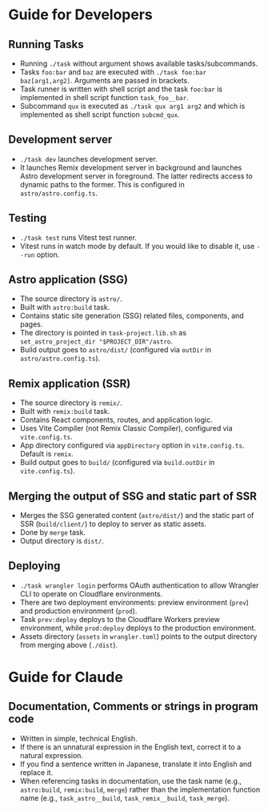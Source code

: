 <!-- +INCLUDE: DEVELOPMENT.md -->
# Guide for Developers

## Running Tasks

- Running `./task` without argument shows available tasks/subcommands.
- Tasks `foo:bar` and `baz` are executed with `./task foo:bar baz[arg1,arg2]`. Arguments are passed in brackets.
- Task runner is written with shell script and the task `foo:bar` is implemented in shell script function `task_foo__bar`.
- Subcommand `qux` is executed as `./task qux arg1 arg2` and which is implemented as shell script function `subcmd_qux`.

## Development server

- `./task dev` launches development server.
- It launches Remix development server in background and launches Astro development server in foreground. The latter redirects access to dynamic paths to the former. This is configured in `astro/astro.config.ts`.

## Testing

- `./task test` runs Vitest test runner.
- Vitest runs in watch mode by default. If you would like to disable it, use `--run` option.

## Astro application (SSG)

- The source directory is `astro/`.
- Built with `astro:build` task.
- Contains static site generation (SSG) related files, components, and pages.
- The directory is pointed in `task-project.lib.sh` as `set_astro_project_dir "$PROJECT_DIR"/astro`.
- Build output goes to `astro/dist/` (configured via `outDir` in `astro/astro.config.ts`).

## Remix application (SSR)

- The source directory is `remix/`.
- Built with `remix:build` task.
- Contains React components, routes, and application logic.
- Uses Vite Compiler (not Remix Classic Compiler), configured via `vite.config.ts`.
- App directory configured via `appDirectory` option in `vite.config.ts`. Default is `remix`.
- Build output goes to `build/` (configured via `build.outDir` in `vite.config.ts`).

## Merging the output of SSG and static part of SSR

- Merges the SSG generated content (`astro/dist/`) and the static part of SSR (`build/client/`) to deploy to server as static assets.
- Done by `merge` task.
- Output directory is `dist/`.

## Deploying

- `./task wrangler login` performs OAuth authentication to allow Wrangler CLI to operate on Cloudflare environments.
- There are two deployment environments: preview environment (`prev`) and production environment (`prod`).
- Task `prev:deploy` deploys to the Cloudflare Workers preview environment, while `prod:deploy` deploys to the production environment.
- Assets directory (`assets` in `wrangler.toml`) points to the output directory from merging above (`./dist`).
<!-- +END -->

# Guide for Claude

## Documentation, Comments or strings in program code

- Written in simple, technical English.
- If there is an unnatural expression in the English text, correct it to a natural expression.
- If you find a sentence written in Japanese, translate it into English and replace it.
- When referencing tasks in documentation, use the task name (e.g., `astro:build`, `remix:build`, `merge`) rather than the implementation function name (e.g., `task_astro__build`, `task_remix__build`, `task_merge`).
